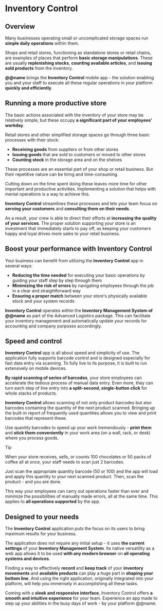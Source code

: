 # Inventory Control

## Overview

Many businesses operating small or uncomplicated storage spaces run **simple daily operations** within them. 

Shops and retail stores, functioning as standalone stores or retail chains, are examples of places that perform **basic storage manipulations**. 
These are usually **replenishing stocks**, **counting available articles**, and **issuing sold products** from the inventory.  

**@@name** brings the **Inventory Control** mobile app - the solution enabling you and your staff to execute all these regular operations in your platform **quickly and efficiently**.  

## Running a more productive store

The basic actions associated with the inventory of your store may be relatively simple, but these occupy **a significant part of your employees' workday**.  

Retail stores and other simplified storage spaces go through three basic processes with their stock:  

* **Receiving goods** from suppliers or from other stores 
* **Issuing goods** that are sold to customers or moved to other stores 
* **Counting stock** in the storage area and on the shelves  

These processes are an essential part of your shop or retail business. 
But their repetitive nature can be tiring and time-consuming.  

Cutting down on the time spent doing these leaves more time for other important and productive activities. 
Implementing a solution that helps with menial operations is a way to achieve this.  

**Inventory Control** streamlines these processes and lets your team focus on **serving your customers** and **consulting them on their needs**. 

As a result, your crew is able to direct their efforts at **increasing the quality of your services**. 
The proper solution supporting your store is an investment that immediately starts to pay off, as keeping your customers happy and loyal drives more sales to your retail business.   

## Boost your performance with Inventory Control

Your business can benefit from utilizing the **Inventory Control** app in several ways:  

* **Reducing the time needed** for executing your basic operations by guiding your staff step by step through them 
* **Minimizing the risk of errors** by navigating employees through the job in a clear and straightforward way 
* **Ensuring a proper match** between your store's physically available stock and your system records 

**Inventory Control** operates within the **Inventory Management System of @@name** as part of the Advanced Logistics package. 
This can facilitate your inventory management and automatically update your records for accounting and company purposes accordingly.  

## Speed and control

**Inventory Control** app is all about speed and simplicity of use. 
The application fully supports barcode control and is designed especially for fast data entry via scanning. 
To fully live to its purpose, it is built to run extensively on mobile devices.  

**By rapid scanning of series of barcodes**, your store employees can accelerate the tedious process of manual data entry. 
Even more, they can turn each step of line entry into **a split-second, single-button click** for whole stacks of products.  

**Inventory Control** allows scanning of not only product barcodes but also barcodes containing the quantity of the next product scanned. 
Bringing up the built-in report of frequently used quantities allows you to view and print barcodes that represent these.  

Use quantity barcodes to speed up your work tremendously - **print them** and **stick them conveniently** in your work area (on a wall, rack, or desk) where you process goods.  

> [!TIP]
> 
> When your store receives, sells, or counts 100 chocolates or 50 packs of coffee all at once, your staff needs to scan just 2 barcodes.
> 
> Just scan the appropriate quantity barcode (50 or 100) and the app will load and apply this quantity to your next scanned product. 
> Then, scan the product - and you are done.  

This way your employees can carry out operations faster than ever and minimize the possibilities of manually made errors, all at the same time. 
This applies to **all operations supported** by the app.  

## Designed to your needs

The **Inventory Control** application puts the focus on its users to bring maximum results for your business. 

The application does not require any initial setup - it uses **the current settings** of your **Inventory Management System**. 
Its native versatility as a web app allows it to be used **with any modern browser** on **all operating systems and devices**.  

Finding a way to effectively **record** and **keep track** of your **inventory movements** and **available products** can play a huge part in **shaping your bottom line**. 
And using the right application, originally integrated into your platform, will help you immensely in accomplishing all these tasks.  

Coming with a **sleek and responsive interface**, Inventory Control offers **a smooth and intuitive experience** for your team. 
Experience an app made to step up your abilities in the busy days of work - by your platform @@name.  
